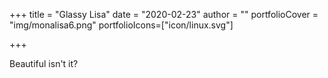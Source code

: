 +++
title = "Glassy Lisa"
date = "2020-02-23"
author = ""
portfolioCover = "img/monalisa6.png"
portfolioIcons=["icon/linux.svg"]

+++

Beautiful isn't it?